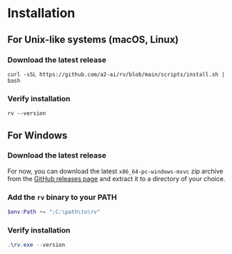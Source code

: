 # Installation

## For Unix-like systems (macOS, Linux)

### Download the latest release

```shell
curl -sSL https://github.com/a2-ai/rv/blob/main/scripts/install.sh | bash
```

### Verify installation
```shell
rv --version
```

## For Windows

### Download the latest release

For now, you can download the latest `x86_64-pc-windows-msvc` zip archive from the [GitHub releases page](https://github.com/a2-ai/rv/releases/latest) and extract it to a directory of your choice.

### Add the `rv` binary to your PATH

```powershell
$env:Path += ";C:\path\to\rv"
```

### Verify installation
```powershell
.\rv.exe --version
```